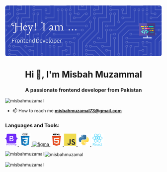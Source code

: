 ![Banner](https://github.com/Misbahmuzamal/misbahmuzamal/blob/main/github-header-image.png)
<h1 align="center">Hi 👋, I'm Misbah Muzammal</h1>
<h3 align="center">A passionate frontend developer from Pakistan</h3>
<img align="right" width="400px" src="https://i.pinimg.com/originals/e7/26/c7/e726c74ac081eed50feee1433d12c998.gif" alt="">

<p align="left"> <img src="https://komarev.com/ghpvc/?username=misbahmuzamal&label=Profile%20views&color=0e75b6&style=flat" alt="misbahmuzamal" /> </p>

- 📫 How to reach me **misbahmuzamal73@gmail.com**

<p align="left">
</p>

<h3 align="left">Languages and Tools:</h3>
<p align="left"> <a href="https://getbootstrap.com" target="_blank" rel="noreferrer"> <img src="https://raw.githubusercontent.com/devicons/devicon/master/icons/bootstrap/bootstrap-plain-wordmark.svg" alt="bootstrap" width="40" height="40"/> </a> <a href="https://www.w3schools.com/css/" target="_blank" rel="noreferrer"> <img src="https://raw.githubusercontent.com/devicons/devicon/master/icons/css3/css3-original-wordmark.svg" alt="css3" width="40" height="40"/> </a> <a href="https://www.figma.com/" target="_blank" rel="noreferrer"> <img src="https://www.vectorlogo.zone/logos/figma/figma-icon.svg" alt="figma" width="40" height="40"/> </a> <a href="https://www.w3.org/html/" target="_blank" rel="noreferrer"> <img src="https://raw.githubusercontent.com/devicons/devicon/master/icons/html5/html5-original-wordmark.svg" alt="html5" width="40" height="40"/> </a> <a href="https://developer.mozilla.org/en-US/docs/Web/JavaScript" target="_blank" rel="noreferrer"> <img src="https://raw.githubusercontent.com/devicons/devicon/master/icons/javascript/javascript-original.svg" alt="javascript" width="40" height="40"/> </a> <a href="https://www.python.org" target="_blank" rel="noreferrer"> <img src="https://raw.githubusercontent.com/devicons/devicon/master/icons/python/python-original.svg" alt="python" width="40" height="40"/> </a> <a href="https://reactjs.org/" target="_blank" rel="noreferrer"> <img src="https://raw.githubusercontent.com/devicons/devicon/master/icons/react/react-original-wordmark.svg" alt="react" width="40" height="40"/> </a> </p>

<p><img align="left" src="https://github-readme-stats.vercel.app/api/top-langs?username=misbahmuzamal&show_icons=true&locale=en&layout=compact" alt="misbahmuzamal" /></p>

<p>&nbsp;<img align="center" src="https://github-readme-stats.vercel.app/api?username=misbahmuzamal&show_icons=true&locale=en" alt="misbahmuzamal" /></p>

<p><img align="center" src="https://github-readme-streak-stats.herokuapp.com/?user=misbahmuzamal&" alt="misbahmuzamal" /></p>
